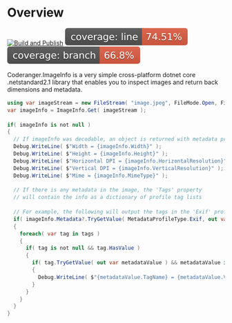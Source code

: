 ﻿# Overview

[![Build and Publish](https://github.com/CodeRanger-com/Coderanger.ImageInfo/actions/workflows/build-publish.yml/badge.svg)](https://github.com/CodeRanger-com/Coderanger.ImageInfo/actions/workflows/build-publish.yml) [![Line Coverage Status](./coverage-badge-line.svg)](https://github.com/danpetitt/open-cover-badge-generator-action/) [![Branch Coverage Status](./coverage-badge-branch.svg)](https://github.com/danpetitt/open-cover-badge-generator-action/)

Coderanger.ImageInfo is a very simple cross-platform dotnet core .netstandard2.1 library that enables you to inspect images and return back dimensions and metadata.


```cs
using var imageStream = new FileStream( "image.jpeg", FileMode.Open, FileAccess.Read );
var imageInfo = ImageInfo.Get( imageStream );

if( imageInfo is not null )
{
  // If imageInfo was decodable, an object is returned with metadata properties
  Debug.WriteLine( $"Width = {imageInfo.Width}" );
  Debug.WriteLine( $"Height = {imageInfo.Height}" );
  Debug.WriteLine( $"Horizontal DPI = {imageInfo.HorizontalResolution}" );
  Debug.WriteLine( $"Vertical DPI = {imageInfo.VerticalResolution}" );
  Debug.WriteLine( $"Mime = {imageInfo.MimeType}" );

  // If there is any metadata in the image, the 'Tags' property
  // will contain the info as a dictionary of profile tag lists

  // For example, the following will output the tags in the 'Exif' profile
  if( imageInfo.Metadata?.TryGetValue( MetadataProfileType.Exif, out var tags ) ?? false && tags is not null )
  {
    foreach( var tag in tags )
    {
      if( tag is not null && tag.HasValue )
      {
        if( tag.TryGetValue( out var metadataValue ) && metadataValue is not null )
        {
          Debug.WriteLine( $"{metadataValue.TagName} = {metadataValue.Value}" );
        }
      }
    }
  }
}
```
